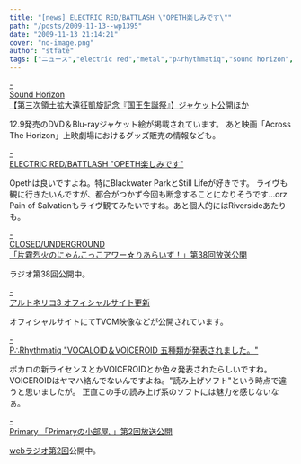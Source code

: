 ```yaml
---
title: "[news] ELECTRIC RED/BATTLASH \"OPETH楽しみです\""
path: "/posts/2009-11-13--wp1395"
date: "2009-11-13 21:14:21"
cover: "no-image.png"
author: "stfate"
tags: ["ニュース","electric red","metal","p∴rhythmatiq","sound horizon","yuiko","アルトネリコ","片霧烈火"]
---
```


<style type="text/css">
<!--
p {white-space: pre-wrap};
-->
</style>

<a class="topics" href="http://www.soundhorizon.com/" target="_blank">- Sound Horizon 【第三次領土拡大遠征凱旋記念『国王生誕祭』】ジャケット公開ほか</a>
<div class="news">12.9発売のDVD＆Blu-rayジャケット絵が掲載されています。
あと映画「Across The Horizon」上映劇場におけるグッズ販売の情報なども。</div>

<a class="topics" href="http://punya.jp/keikoku/" target="_blank">- ELECTRIC RED/BATTLASH "OPETH楽しみです"</a>
<div class="news"><div id="talk">Opethは良いですよね。特にBlackwater ParkとStill Lifeが好きです。
ライヴも観に行きたいんですが、都合がつかず今回も断念することになりそうです…orz
Pain of Salvationもライヴ観てみたいですね。あと個人的にはRiversideあたりも。</div></div>

<a class="topics" href="http://www.nyanhour.com/" target="_blank">- CLOSED/UNDERGROUND 「片霧烈火のにゃんこっこアワー☆りあらいず！」第38回放送公開</a>
<div class="news">ラジオ第38回公開中。</div>

<a class="topics" href="http://ar-tonelico.jp/at3/" target="_blank">- アルトネリコ3 オフィシャルサイト更新</a>
<div class="news">オフィシャルサイトにてTVCM映像などが公開されています。</div>

<a class="topics" href="http://prq.blog44.fc2.com/" target="_blank">- P∴Rhythmatiq "VOCALOID＆VOICEROID 五種類が発表されました。"</a>
<div class="news">ボカロの新ライセンスとかVOICEROIDとか色々発表されたらしいですね。
<div id="talk">VOICEROIDはヤマハ絡んでないんですよね。"読み上げソフト"という時点で違うと思いましたが。
正直この手の読み上げ系のソフトには魅力を感じないなぁ。</div></div>

<a class="topics" href="http://primary-yuiko.com/" target="_blank">- Primary 「Primaryの小部屋。」第2回放送公開</a>
<div class="news"><a href="http://primary-yuiko.com/radio.html">webラジオ第2回</a>公開中。</div>
